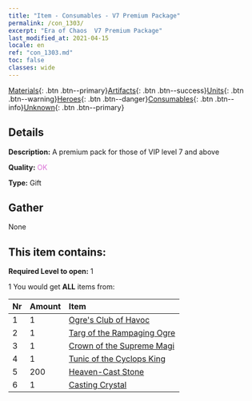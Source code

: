 ```yaml
---
title: "Item - Consumables - V7 Premium Package"
permalink: /con_1303/
excerpt: "Era of Chaos  V7 Premium Package"
last_modified_at: 2021-04-15
locale: en
ref: "con_1303.md"
toc: false
classes: wide
---
```

 [Materials](/Items/){: .btn .btn--primary}[Artifacts](/Items/Artifacts/){: .btn .btn--success}[Units](/Items/Units/){: .btn .btn--warning}[Heroes](/Items/Heroes/){: .btn .btn--danger}[Consumables](/Items/Consumables/){: .btn .btn--info}[Unknown](/Items/Unknown/){: .btn .btn--primary}

## Details
 **Description:** A premium pack for those of VIP level 7 and above

 **Quality:** <span style="color: #DA70D6">OK</span>

 **Type:** Gift

## Gather

  None

## This item contains:

 **Required Level to open:** 1

 1 You would get **ALL** items  from:

  | Nr | Amount |     Item    |
  |:---|:-------|:------------|
  | 1 | 1 | [Ogre's Club of Havoc](/Items/art_125/) |  | 
  | 2 | 1 | [Targ of the Rampaging Ogre](/Items/art_126/) |  | 
  | 3 | 1 | [Crown of the Supreme Magi](/Items/art_127/) |  | 
  | 4 | 1 | [Tunic of the Cyclops King](/Items/art_128/) |  | 
  | 5 | 200 | [Heaven-Cast Stone](/Items/art_188/) |  | 
  | 6 | 1 | [Casting Crystal](/Items/art_189/) |  | 
